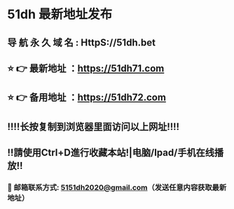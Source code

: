 #  51dh 最新地址发布 
##  导 航 永 久 域 名  :  HttpS://51dh.bet
## ⭐️ 👉 最新地址 ：https://51dh71.com
## ⭐️ 👉 备用地址 ：https://51dh72.com
## ‼️‼️长按复制到浏览器里面访问以上网址‼️‼️
## ‼️請使用Ctrl+D進行收藏本站!|电脑/Ipad/手机在线播放‼️
### 📧 邮箱联系方式: 5151dh2020@gmail.com（发送任意内容获取最新地址）
